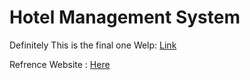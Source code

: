 # Hotel Management System
Definitely This is the final one Welp: [Link](https://kira262.github.io/hostel-management/index.html)

Refrence Website : [Here]( https://3f21fd.deta.dev/)
